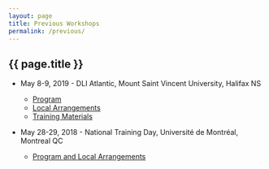 ```yaml
---
layout: page
title: Previous Workshops
permalink: /previous/
---
```


## {{ page.title }}

- May 8-9, 2019 - DLI Atlantic, Mount Saint Vincent University, Halifax NS
  - [Program](/schedule-2019)
  - [Local Arrangements](/local-arrangements-2019)
  - [Training Materials](https://cudo.carleton.ca/dli-training/4345)

    
- May 28-29, 2018 - National Training Day, Université de Montréal, Montreal QC
  - [Program and Local Arrangements](https://accoleds.org/previous-accoleds/dli-national/)
